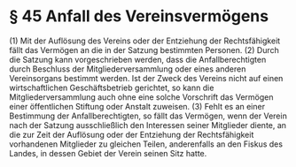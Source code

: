 # § 45 Anfall des Vereinsvermögens
(1) Mit der Auflösung des Vereins oder der Entziehung der Rechtsfähigkeit fällt das Vermögen an die in der Satzung bestimmten Personen.
(2) Durch die Satzung kann vorgeschrieben werden, dass die Anfallberechtigten durch Beschluss der Mitgliederversammlung oder eines anderen Vereinsorgans bestimmt werden. Ist der Zweck des Vereins nicht auf einen wirtschaftlichen Geschäftsbetrieb gerichtet, so kann die Mitgliederversammlung auch ohne eine solche Vorschrift das Vermögen einer öffentlichen Stiftung oder Anstalt zuweisen.
(3) Fehlt es an einer Bestimmung der Anfallberechtigten, so fällt das Vermögen, wenn der Verein nach der Satzung ausschließlich den Interessen seiner Mitglieder diente, an die zur Zeit der Auflösung oder der Entziehung der Rechtsfähigkeit vorhandenen Mitglieder zu gleichen Teilen, anderenfalls an den Fiskus des Landes, in dessen Gebiet der Verein seinen Sitz hatte.